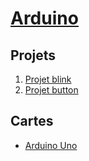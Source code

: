 # [Arduino](../readme.md)

## Projets

1. [Projet blink](blink.md)
1. [Projet button](button.md)

## Cartes

* [Arduino Uno](arduino_uno.md)
